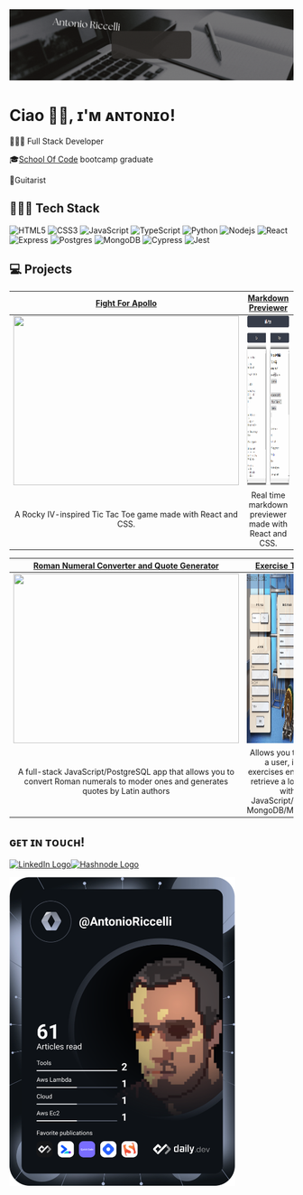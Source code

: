<img src="banner.gif">

<h1>Ciao 👋🏻, ɪ'ᴍ ᴀɴᴛᴏɴɪᴏ!</h1>
<div>
<p>👨🏻‍💻 Full Stack Developer</p> 
<!-- <p>🕹 Hobbyist Game Developer at <a href="https://trueselfgames.com">True Self Games</a></p> -->
<p> 🎓<a href="https://schoolofcode.co.uk">School Of Code</a> bootcamp graduate</p>
<p> 🎸Guitarist</p>
</div>

## 👨🏻‍💻 Tech Stack

![HTML5](https://img.shields.io/badge/HTML5-E34F26?style=for-the-badge&logo=html5&logoColor=white)
![CSS3](https://img.shields.io/badge/CSS3-1572B6?style=for-the-badge&logo=css3&logoColor=white)
![JavaScript](https://img.shields.io/badge/JavaScript-323330?style=for-the-badge&logo=javascript&logoColor=F7DF1E)
![TypeScript](https://img.shields.io/badge/TypeScript-007ACC?style=for-the-badge&logo=typescript&logoColor=white)
![Python](https://img.shields.io/badge/Python-FFD43B?style=for-the-badge&logo=python&logoColor=306998)
![Nodejs](https://img.shields.io/badge/Node.js-339933?style=for-the-badge&logo=nodedotjs&logoColor=white)
![React](https://img.shields.io/badge/React-20232A?style=for-the-badge&logo=react&logoColor=61DAFB)
![Express](https://img.shields.io/badge/Express.js-404D59?style=for-the-badge)
![Postgres](https://img.shields.io/badge/postgres-%23316192.svg?style=for-the-badge&logo=postgresql&logoColor=white)
![MongoDB](https://img.shields.io/badge/mongodb-%23316192.svg?style=for-the-badge&logo=mongodb&logoColor=green)
![Cypress](https://img.shields.io/badge/-cypress-%23E5E5E5?style=for-the-badge&logo=cypress&logoColor=058a5e)
![Jest](https://img.shields.io/badge/-jest-%23C21325?style=for-the-badge&logo=jest&logoColor=white)

## 💻 Projects

|             <a href="https://github.com/Antonio-Riccelli/fight-for-apollo-ticTacToe">Fight For Apollo<a/>              |            <a href="https://github.com/Antonio-Riccelli/react-markdown-previewer">Markdown Previewer</a>             |
| :--------------------------------------------------------------------------------------------------------------------: | :------------------------------------------------------------------------------------------------------------------: |
| <img src="https://github.com/Antonio-Riccelli/fight-for-apollo-ticTacToe/raw/main/demo.gif" width="400" height="300"/> | <img src="https://github.com/Antonio-Riccelli/react-markdown-previewer/raw/main/demo.gif" width="400" height="300"/> |
|                             A Rocky IV-inspired Tic Tac Toe game made with React and CSS.                              |                                Real time markdown previewer made with React and CSS.                                 |

|                <a href="https://github.com/Antonio-Riccelli/js-roman-numeral-converter">Roman Numeral Converter and Quote Generator</a>                 |                        <a href="https://github.com/Antonio-Riccelli/fcc-exercise-tracker">Exercise Tracker</a>                        |
| :-----------------------------------------------------------------------------------------------------------------------------------------------------: | :-----------------------------------------------------------------------------------------------------------------------------------: |
|          <img src="https://github.com/Antonio-Riccelli/js-roman-numeral-converter/raw/main/public/images/demo4.gif" width="400" height="300"/>          | <img src="https://raw.githubusercontent.com/Antonio-Riccelli/mern-exercise-tracker-frontend/main/demo.gif" width="400" height="300"/> |
| <p width="50%">A full-stack JavaScript/PostgreSQL app that allows you to convert Roman numerals to moder ones and generates quotes by Latin authors</p> |       Allows you to create a user, input exercises entries and retrieve a log. Made with JavaScript/Node.js, MongoDB/Mongoose.        |

## ɢᴇᴛ ɪɴ ᴛᴏᴜᴄʜ!

<a href="https://www.linkedin.com/in/antonioriccelli/" title="LinkedIn"><img src="https://img.shields.io/badge/LinkedIn-0077B5?style=for-the-badge&logo=linkedin&logoColor=white"  alt="LinkedIn Logo"  /></a><a href="https://hashnode.com/@AntonioRiccelli" title="Hashnode"><img src="https://img.shields.io/badge/Hashnode-2962FF?style=for-the-badge&logo=hashnode&logoColor=white"  alt="Hashnode Logo"/></a>

<a href="https://app.daily.dev/DailyDevTips"><img src="https://github.com/antonio-riccelli/antonio-riccelli/blob/main/devcard.svg" width="400" alt="Antonio Riccelli's Dev Card"/></a>
